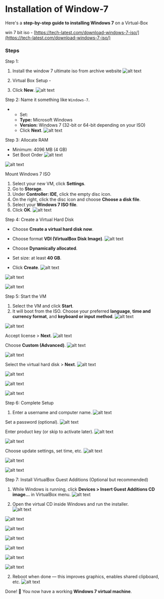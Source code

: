 
# Installation of Window-7

Here's a **step-by-step guide to installing Windows 7** on a Virtual-Box

win 7  bit iso - [https://tech-latest.com/download-windows-7-iso/](https://tech-latest.com/download-windows-7-iso/)

### Steps 

Step 1:
1. Install the window 7 ultimate iso from archive website 
![alt text](1.1.png)

2. Virtual Box Setup -
3. Click **New**.
![alt text](1.png)

Step 2:  Name it something like `Windows-7`.
  - - Set:
    - **Type:** Microsoft Windows
    - **Version:** Windows 7 (32-bit or 64-bit depending on your ISO)
    - Click **Next**.
![alt text](2.png)



Step 3: Allocate RAM
- Minimum: 4096 MB (4 GB) 
- Set Boot Order 
![alt text](3.png)

![alt text](4.png)



Mount Windows 7 ISO
1. Select your new VM, click **Settings**. 
2. Go to **Storage**.
3. Under **Controller: IDE**, click the empty disc icon.
4. On the right, click the disc icon and choose **Choose a disk file**.
5. Select your **Windows 7 ISO file**.
6. Click **OK**.
![alt text](5.png)

Step 4: Create a Virtual Hard Disk
- Choose **Create a virtual hard disk now**.
-  Choose format **VDI (VirtualBox Disk Image)**.
![alt text](6.png)

- Choose **Dynamically allocated**.
-  Set size: at least **40 GB**.
-  Click **Create**.
![alt text](7.png)

![alt text](8.png)

![alt text](9.png)

 Step 5: Start the VM
1. Select the VM and click **Start**.
2. It will boot from the ISO.
Choose your preferred **language**, **time and currency format**, and **keyboard or input method**.
![alt text](10.png)

![alt text](11.png)

Accept license > **Next**.
![alt text](12.png)

Choose **Custom (Advanced)**.
![alt text](13.png)

![alt text](14.png)

Select the virtual hard disk > **Next**.
![alt text](15.png)

![alt text](16.png)

![alt text](17.png)

![alt text](18.png)

Step 6: Complete Setup
1. Enter a username and computer name.
![alt text](19.png)


Set a password (optional).
![alt text](20.png)

Enter product key (or skip to activate later).
![alt text](21.png)

![alt text](22.png)

Choose update settings, set time, etc.
![alt text](23.png)

![alt text](24.png)

![alt text](25.png)

 Step 7: Install VirtualBox Guest Additions (Optional but recommended)
1. While Windows is running, click **Devices > Insert Guest Additions CD image…** in VirtualBox menu.
![alt text](26-install-driver.png)

2. Open the virtual CD inside Windows and run the installer.   
![alt text](27.png)

![alt text](28.png)

![alt text](29.png)

![alt text](30.png)

![alt text](31.png)

![alt text](32.png)


![alt text](33.png)

2. Reboot when done — this improves graphics, enables shared clipboard, etc.
![alt text](34.png)

Done! 🎉 You now have a working **Windows 7 virtual machine**.